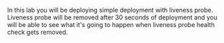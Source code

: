 In this lab you will be deploying simple deployment with liveness probe. Liveness probe will be removed after 30 seconds of deployment and you will be able to see what it's going to happen when liveness probe health check gets removed.